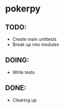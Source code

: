 # pokerpy

## TODO:

- Create main unittests
- Break up into modules

## DOING:

- Write tests

## DONE:

- Clearing up